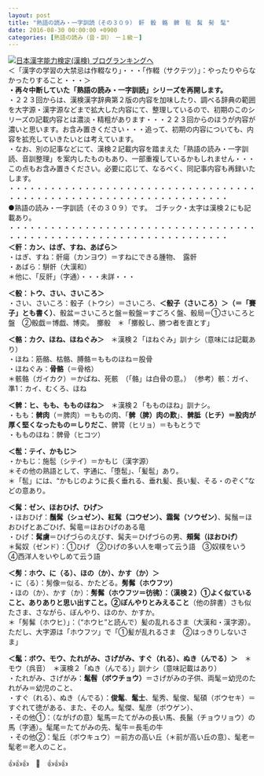 ```yaml
---
layout: post
title: "熟語の読み・一字訓読（その３０９）　骭　骰　骼　髀　髢　髯　髣　髦"
date: 2016-08-30 00:00:00 +0900
categories: [熟語の読み（音・訓）　ー１級－]
---
```


[![](/syuusyuu9701/assets/images/熟語の読み・一字訓読（その３０９）-骭-骰-骼-髀-髢-髯-髣-髦-br_c_3028_1.gif)](http://blog.with2.net/link.php?1659096:3028 "日本漢字能力検定(漢検) ブログランキングへ")[日本漢字能力検定(漢検) ブログランキングへ](http://blog.with2.net/link.php?1659096:3028)  
＜「漢字の学習の大禁忌は作輟なり」・・・「作輟（サクテツ）」：やったりやらなかったりすること・・・＞  
**・再々中断していた「熟語の読み・一字訓読」シリーズを再開します。**  
・２２３回からは、漢検漢字辞典第２版の内容を加味したり、調べる辞典の範囲を大字源・漢字源などまで拡大した内容にて、整理しているので、初期のこのシリーズの記載内容とは濃淡・精粗があります・・・２２３回からのほうが内容が濃いと思います。お含み置きください・・・追って、初期の内容についても、内容を拡充していきたいとは考えています。  
・なお、別の記事などにて、漢検２記載内容を踏まえた「熟語の読み・一字訓読、音訓整理」を案内したものもあり、一部重複しているかもしれません・・・この点もお含み置きください。必要に応じて、なるべく、同記事内容も再録いたします。  
・・・・・・・・・・・・・・・・・・・・・・・・・・・・・・・・・・・・・・・・・・・・・・・・・・・・・・・・・・・・・・・・・・・・  
●熟語の読み・一字訓読（その３０９）です。　ゴチック・太字は漢検２にも記載あり。  
・・・・・・・・・・・・・・・・・・・・・・・・・・・・・・・・・・・・・・・・・・・・・・・・・・・・・・・・・・・・・・・・・・・・  
**＜骭：カン、はぎ、すね、あばら＞**　  
・はぎ、すね：骭瘍（カンヨウ）＝すねにできる腫物、　露骭  
・あばら：駢骭（大漢和）　  
＊他に、「反骭」（字通）・・・未詳・・・  
  
**＜骰：トウ、さい、さいころ＞**  
・さい、さいころ：骰子（トウシ）＝さいころ、**＜骰子（さいころ）＞（＝「賽子」とも書く）**、骰盆＝さいころと盤＝骰盤＝すごろく盤、骰局＝①さいころと盤　②骰戯＝博戯、博奕。　擲骰　＊「擲骰し、勝つ者を直とす」  
  
**＜骼：カク、ほね、ほねぐみ＞**　＊漢検２「ほねぐみ」訓ナシ（意味には記載あり）  
・ほね：筋骼、枯骼、膊骼＝もものほね＝股骨  
・ほねぐみ：**骨骼**（＝骨格）  
＊骸骼（ガイカク）＝かばね、死骸　（「骼」は白骨の意。）　（参考）骸：ガイ、準1：カイ、むくろ、ほね  
  
**＜髀：ヒ、もも、もものほね＞**　＊漢検２「もものほね」訓ナシ。  
・もも：**髀肉**（＝脾肉）＝ももの肉、「**髀（脾）肉の歎**」、**髀胝（ヒチ）＝股肉が厚く堅くなったもの＝しりだこ**、髀膂（ヒリョ）＝ももとうで  
・もものほね：髀骨（ヒコツ）  
  
**＜髢：テイ、かもじ＞**　  
・かもじ：施髢（シテイ）＝かもじ（漢字源）  
＊その他の熟語として、字通に、「堕髢」、「髪髢」あり。  
＊「髢」には、“かもじのように長く垂れる、垂れ髪、長い髪、そる・のぞく”などの意あり。  
  
**＜髯：ゼン、ほおひげ、ひげ＞**　  
・ほおひげ：**鬚髯（シュゼン）、紅髯（コウゼン）、霜髯（ソウゼン）**、髯鬚＝ほおひげとあごひげ、髯竜＝ほおひげのある竜  
・ひげ：**髯虜**＝ひげづらのえびす、髯夫＝ひげづらの男、**頰髯（ほおひげ）**  
＊髯奴（ゼンド）：①ひげ　②ひげの多い人を嘲って云う語　③奴樸をいう　④西洋人をいやしめて云う語  
  
**＜髣：ホウ、に（る）、ほの（か）、かす（か）＞**　  
・に（る）：髣像＝似る、かたどる。**髣髴（ホウフツ）**  
・ほの（か）、かす（か）：**髣髴（ホウフツ＝彷彿）：（漢検２）①よく似ていること、ありありと思い出すこと。②ぼんやりとみえること**（他の辞書）さも似たさま、さながら、ぼんやり、ほのか、かすか。  
＊「髣髴（ホウヒ）」：（“ホウヒ”と読んで）髪の乱れるさま（大漢和・漢字源）。ただし、大字源は「ホウフツ」で「①髪が乱れるさま　②はっきりしないさま」　  
  
**＜髦：ボウ、モウ、たれがみ、さげがみ、すぐ（れる）、ぬき（んでる）＞**　＊モウ（呉音）　＊漢検２「ぬき（んでる）」訓ナシ（意味記載はあり）  
・たれがみ、さげがみ：**髦髫（ボウチョウ）**＝さげがみの子供、両髦＝幼児のたれがみ＝幼児のこと、  
・すぐ（れる）、ぬき（んでる）：**俊髦**、**髦士**、髦秀、髦俊、髦碩（ボウセキ）＝すぐれて徳がある、また、その人。髦傑、髦彦（ボウゲン）、  
・その他①：（ながげの意）髦馬＝たてがみの長い馬、長鬣（チョウリョウ）の馬（字通）。髦尾＝たてがみの先、髦牛＝長毛の牛  
・その他②：髦丘（ボウキュウ）＝前方の高い丘（＊前が高い丘の意）、髦老＝髦老＝老人のこと。  
  
👍👍👍　🐒　👍👍👍  